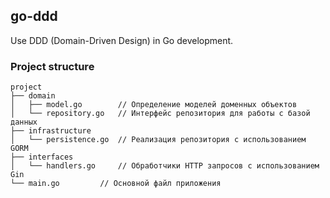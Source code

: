 ## go-ddd

Use DDD (Domain-Driven Design) in Go development.


### Project structure
```shell
project
├── domain
│   ├── model.go        // Определение моделей доменных объектов
│   └── repository.go   // Интерфейс репозитория для работы с базой данных
├── infrastructure
│   └── persistence.go  // Реализация репозитория с использованием GORM
├── interfaces
│   └── handlers.go     // Обработчики HTTP запросов с использованием Gin
└── main.go         // Основной файл приложения

```